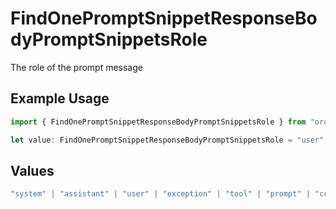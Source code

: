 # FindOnePromptSnippetResponseBodyPromptSnippetsRole

The role of the prompt message

## Example Usage

```typescript
import { FindOnePromptSnippetResponseBodyPromptSnippetsRole } from "orq-poc-typescript-multi-env-version/models/operations";

let value: FindOnePromptSnippetResponseBodyPromptSnippetsRole = "user";
```

## Values

```typescript
"system" | "assistant" | "user" | "exception" | "tool" | "prompt" | "correction" | "expected_output"
```